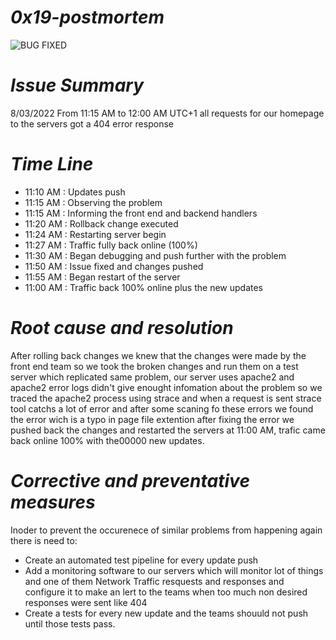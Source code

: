 # *0x19-postmortem*

![BUG FIXED](https://user-images.githubusercontent.com/106780350/224470009-b0aeca50-3ae9-4c38-b96a-919860ab94f8.jpg)


# *Issue Summary*
8/03/2022 From 11:15 AM to 12:00 AM UTC+1 all requests for our homepage to the servers got a 404 error response

# *Time Line*
* 11:10 AM : Updates push
* 11:15 AM : Observing the problem
* 11:15 AM : Informing the front end and backend handlers
* 11:20 AM : Rollback change executed
* 11:24 AM : Restarting server begin
* 11:27 AM : Traffic fully back online (100%)
* 11:30 AM : Began debugging and push further with the problem
* 11:50 AM : Issue fixed and changes pushed
* 11:55 AM : Began restart of the server
* 11:00 AM : Traffic back 100% online plus the new updates

# *Root cause and resolution*
After rolling back changes we knew that the changes were made by the front end team so we took the broken changes and run them on a test server which replicated same problem, our server uses apache2 and apache2 error logs didn't give enought infomation about the problem so we traced the apache2 process using strace and when a request is sent strace tool catchs a lot of error and after some scaning fo these errors we found the error wich is a typo in page file extention
after fixing the error we pushed back the changes and restarted the servers at 11:00 AM, trafic came back online 100% with the00000 new updates.

# *Corrective and preventative measures*
Inoder to prevent the occurenece of similar problems from happening again there is need to:
* Create an automated test pipeline for every update push
* Add a monitoring software to our servers which will monitor lot of things and one of them Network Traffic resquests and responses and configure it to make an lert to the teams when too much non desired responses were sent like 404
* Create a tests for every new update and the teams shouuld not push until those tests pass.
